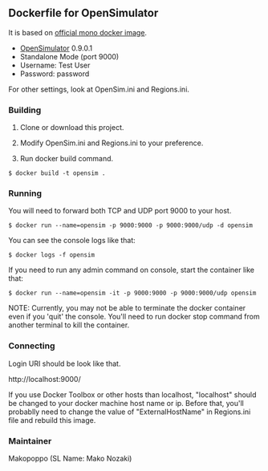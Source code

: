 ## Dockerfile for OpenSimulator

It is based on [official mono docker image](https://hub.docker.com/r/library/mono/).

* [OpenSimulator](http://opensimulator.org) 0.9.0.1
* Standalone Mode (port 9000)
* Username: Test User 
* Password: password

For other settings, look at OpenSim.ini and Regions.ini.

### Building

1. Clone or download this project.

2. Modify OpenSim.ini and Regions.ini to your preference.

3. Run docker build command.

```
$ docker build -t opensim .
```

### Running

You will need to forward both TCP and UDP port 9000 to your host.

```
$ docker run --name=opensim -p 9000:9000 -p 9000:9000/udp -d opensim
```

You can see the console logs like that:

```
$ docker logs -f opensim
```

If you need to run any admin command on console, start the container like that:

```
$ docker run --name=opensim -it -p 9000:9000 -p 9000:9000/udp opensim
```

NOTE: Currently, you may not be able to terminate the docker container even if you 'quit' the console. You'll need to run docker stop command from another terminal to kill the container.

### Connecting

Login URI should be look like that.

http://localhost:9000/

If you use Docker Toolbox or other hosts than localhost, "localhost" should be changed to your docker machine host name or ip. Before that, you'll probablly need to change the value of "ExternalHostName" in Regions.ini file and rebuild this image.


### Maintainer

Makopoppo (SL Name: Mako Nozaki)
